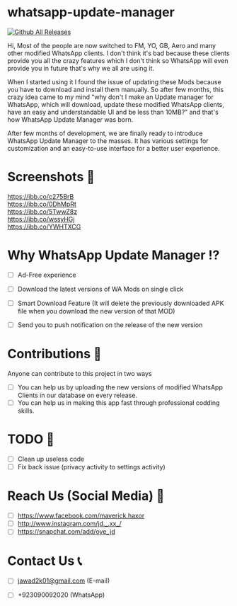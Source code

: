 # whatsapp-update-manager

[![Github All Releases](https://i.ibb.co/59LzqXn/download2.png)](https://firebasestorage.googleapis.com/v0/b/whatsappmanager-46b6c.appspot.com/o/WA%20Update%20Manager_V1.apk?alt=media&token=7fc961e5-b4c9-4b34-a072-a351179f5294)

Hi, Most of the people are now switched to FM, YO, GB, Aero and many other modified WhatsApp clients. I don't think it's bad because these clients provide you all the crazy features which I don't think so WhatsApp will even provide you in future that's why we all are using it.

When I started using it I found the issue of updating these Mods because you have to download and install them manually. So after few months, this crazy idea came to my mind "why don't I make an Update manager for WhatsApp, which will download, update these modified WhatsApp clients, have an easy and understandable UI and be less than 10MB?" and that's how WhatsApp Update Manager was born.

After few months of development, we are finally ready to introduce WhatsApp Update Manager to the masses. It has various settings for customization and an easy-to-use interface for a better user experience.

# Screenshots 📸

https://ibb.co/c275BrB <br>
https://ibb.co/0DhMpRt <br>
https://ibb.co/5TwwZ8z  <br>
https://ibb.co/wssyHGj <br>
https://ibb.co/YWHTXCG

# Why WhatsApp Update Manager ⁉️
- [ ] Ad-Free experience
- [ ] Download the latest versions of WA Mods on single click
- [ ] Smart Download Feature (It will delete the previously downloaded APK file when you download the new version of that MOD)
- [ ] Send you to push notification on the release of the new version


# Contributions 🤝
  Anyone can contribute to this project in two ways
  
- [ ] You can help us by uploading the new versions of modified WhatsApp Clients in our database on every release.
- [ ] You can help us in making this app fast through professional codding skills.

# TODO 📢
- [ ] Clean up useless code
- [ ] Fix back issue (privacy activity to settings activity)

# Reach Us (Social Media) 🚀
  
- [ ] https://www.facebook.com/maverick.haxor
- [ ] http://www.instagram.com/jd._.xx_/
- [ ] https://snapchat.com/add/oye_jd

# Contact Us 📞
  
- [ ] jawad2k01@gmail.com (E-mail)
- [ ] +923090092020 (WhatsApp)


